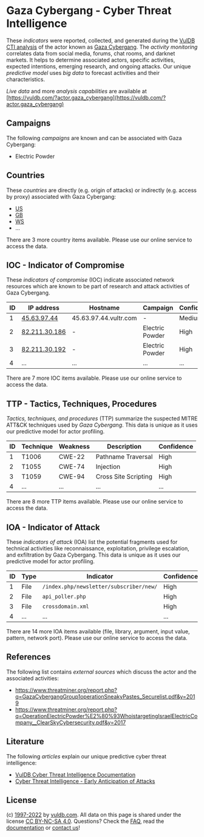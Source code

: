 # Gaza Cybergang - Cyber Threat Intelligence

These _indicators_ were reported, collected, and generated during the [VulDB CTI analysis](https://vuldb.com/?kb.cti) of the actor known as [Gaza Cybergang](https://vuldb.com/?actor.gaza_cybergang). The _activity monitoring_ correlates data from social media, forums, chat rooms, and darknet markets. It helps to determine associated actors, specific activities, expected intentions, emerging research, and ongoing attacks. Our unique _predictive model_ uses _big data_ to forecast activities and their characteristics.

_Live data_ and more _analysis capabilities_ are available at [https://vuldb.com/?actor.gaza_cybergang](https://vuldb.com/?actor.gaza_cybergang)

## Campaigns

The following _campaigns_ are known and can be associated with Gaza Cybergang:

* Electric Powder

## Countries

These _countries_ are directly (e.g. origin of attacks) or indirectly (e.g. access by proxy) associated with Gaza Cybergang:

* [US](https://vuldb.com/?country.us)
* [GB](https://vuldb.com/?country.gb)
* [WS](https://vuldb.com/?country.ws)
* ...

There are 3 more country items available. Please use our online service to access the data.

## IOC - Indicator of Compromise

These _indicators of compromise_ (IOC) indicate associated network resources which are known to be part of research and attack activities of Gaza Cybergang.

ID | IP address | Hostname | Campaign | Confidence
-- | ---------- | -------- | -------- | ----------
1 | [45.63.97.44](https://vuldb.com/?ip.45.63.97.44) | 45.63.97.44.vultr.com | - | Medium
2 | [82.211.30.186](https://vuldb.com/?ip.82.211.30.186) | - | Electric Powder | High
3 | [82.211.30.192](https://vuldb.com/?ip.82.211.30.192) | - | Electric Powder | High
4 | ... | ... | ... | ...

There are 7 more IOC items available. Please use our online service to access the data.

## TTP - Tactics, Techniques, Procedures

_Tactics, techniques, and procedures_ (TTP) summarize the suspected MITRE ATT&CK techniques used by _Gaza Cybergang_. This data is unique as it uses our predictive model for actor profiling.

ID | Technique | Weakness | Description | Confidence
-- | --------- | -------- | ----------- | ----------
1 | T1006 | CWE-22 | Pathname Traversal | High
2 | T1055 | CWE-74 | Injection | High
3 | T1059 | CWE-94 | Cross Site Scripting | High
4 | ... | ... | ... | ...

There are 8 more TTP items available. Please use our online service to access the data.

## IOA - Indicator of Attack

These _indicators of attack_ (IOA) list the potential fragments used for technical activities like reconnaissance, exploitation, privilege escalation, and exfiltration by Gaza Cybergang. This data is unique as it uses our predictive model for actor profiling.

ID | Type | Indicator | Confidence
-- | ---- | --------- | ----------
1 | File | `/index.php/newsletter/subscriber/new/` | High
2 | File | `api_poller.php` | High
3 | File | `crossdomain.xml` | High
4 | ... | ... | ...

There are 14 more IOA items available (file, library, argument, input value, pattern, network port). Please use our online service to access the data.

## References

The following list contains _external sources_ which discuss the actor and the associated activities:

* https://www.threatminer.org/report.php?q=GazaCybergangGroup1operationSneakyPastes_Securelist.pdf&y=2019
* https://www.threatminer.org/report.php?q=OperationElectricPowder%E2%80%93WhoistargetingIsraelElectricCompany__ClearSkyCybersecurity.pdf&y=2017

## Literature

The following _articles_ explain our unique predictive cyber threat intelligence:

* [VulDB Cyber Threat Intelligence Documentation](https://vuldb.com/?kb.cti)
* [Cyber Threat Intelligence - Early Anticipation of Attacks](https://www.scip.ch/en/?labs.20201022)

## License

(c) [1997-2022](https://vuldb.com/?kb.changelog) by [vuldb.com](https://vuldb.com/?kb.about). All data on this page is shared under the license [CC BY-NC-SA 4.0](https://creativecommons.org/licenses/by-nc-sa/4.0/). Questions? Check the [FAQ](https://vuldb.com/?kb.faq), read the [documentation](https://vuldb.com/?kb) or [contact us](https://vuldb.com/?contact)!
